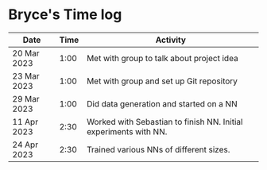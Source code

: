 # Bryce's Time log

| Date | Time | Activity |
---|---|---
20 Mar 2023 | 1:00 | Met with group to talk about project idea
23 Mar 2023 | 1:00 | Met with group and set up Git repository
29 Mar 2023 | 1:00 | Did data generation and started on a NN
11 Apr 2023 | 2:30 | Worked with Sebastian to finish NN. Initial experiments with NN.
24 Apr 2023 | 2:30 | Trained various NNs of different sizes.